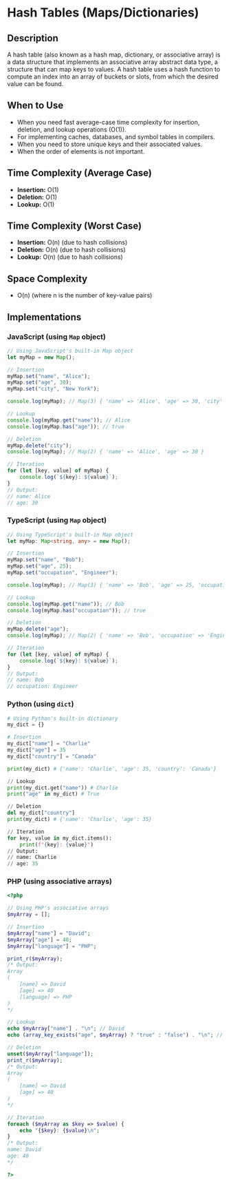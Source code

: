 # Hash Tables (Maps/Dictionaries)

## Description
A hash table (also known as a hash map, dictionary, or associative array) is a data structure that implements an associative array abstract data type, a structure that can map keys to values. A hash table uses a hash function to compute an index into an array of buckets or slots, from which the desired value can be found.

## When to Use
- When you need fast average-case time complexity for insertion, deletion, and lookup operations (O(1)).
- For implementing caches, databases, and symbol tables in compilers.
- When you need to store unique keys and their associated values.
- When the order of elements is not important.

## Time Complexity (Average Case)
- **Insertion:** O(1)
- **Deletion:** O(1)
- **Lookup:** O(1)

## Time Complexity (Worst Case)
- **Insertion:** O(n) (due to hash collisions)
- **Deletion:** O(n) (due to hash collisions)
- **Lookup:** O(n) (due to hash collisions)

## Space Complexity
- O(n) (where n is the number of key-value pairs)

## Implementations

### JavaScript (using `Map` object)
```javascript
// Using JavaScript's built-in Map object
let myMap = new Map();

// Insertion
myMap.set("name", "Alice");
myMap.set("age", 30);
myMap.set("city", "New York");

console.log(myMap); // Map(3) { 'name' => 'Alice', 'age' => 30, 'city' => 'New York' }

// Lookup
console.log(myMap.get("name")); // Alice
console.log(myMap.has("age")); // true

// Deletion
myMap.delete("city");
console.log(myMap); // Map(2) { 'name' => 'Alice', 'age' => 30 }

// Iteration
for (let [key, value] of myMap) {
    console.log(`${key}: ${value}`);
}
// Output:
// name: Alice
// age: 30
```

### TypeScript (using `Map` object)
```typescript
// Using TypeScript's built-in Map object
let myMap: Map<string, any> = new Map();

// Insertion
myMap.set("name", "Bob");
myMap.set("age", 25);
myMap.set("occupation", "Engineer");

console.log(myMap); // Map(3) { 'name' => 'Bob', 'age' => 25, 'occupation' => 'Engineer' }

// Lookup
console.log(myMap.get("name")); // Bob
console.log(myMap.has("occupation")); // true

// Deletion
myMap.delete("age");
console.log(myMap); // Map(2) { 'name' => 'Bob', 'occupation' => 'Engineer' }

// Iteration
for (let [key, value] of myMap) {
    console.log(`${key}: ${value}`);
}
// Output:
// name: Bob
// occupation: Engineer
```

### Python (using `dict`)
```python
# Using Python's built-in dictionary
my_dict = {}

# Insertion
my_dict["name"] = "Charlie"
my_dict["age"] = 35
my_dict["country"] = "Canada"

print(my_dict) # {'name': 'Charlie', 'age': 35, 'country': 'Canada'}

// Lookup
print(my_dict.get("name")) # Charlie
print("age" in my_dict) # True

// Deletion
del my_dict["country"]
print(my_dict) # {'name': 'Charlie', 'age': 35}

// Iteration
for key, value in my_dict.items():
    print(f"{key}: {value}")
// Output:
// name: Charlie
// age: 35
```

### PHP (using associative arrays)
```php
<?php

// Using PHP's associative arrays
$myArray = [];

// Insertion
$myArray["name"] = "David";
$myArray["age"] = 40;
$myArray["language"] = "PHP";

print_r($myArray);
/* Output:
Array
(
    [name] => David
    [age] => 40
    [language] => PHP
)
*/

// Lookup
echo $myArray["name"] . "\n"; // David
echo (array_key_exists("age", $myArray) ? "true" : "false") . "\n"; // true

// Deletion
unset($myArray["language"]);
print_r($myArray);
/* Output:
Array
(
    [name] => David
    [age] => 40
)
*/

// Iteration
foreach ($myArray as $key => $value) {
    echo "{$key}: {$value}\n";
}
/* Output:
name: David
age: 40
*/

?>
```